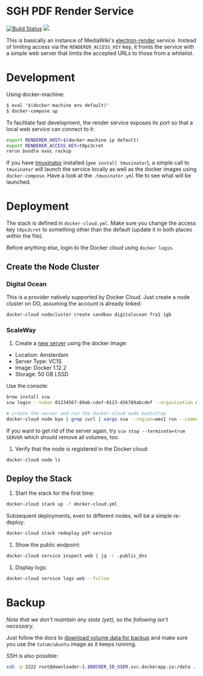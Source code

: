 # SGH PDF Render Service

[![Build Status](https://travis-ci.org/sgh-eltern/pdf-service.svg?branch=master)](https://travis-ci.org/sgh-eltern/pdf-service) [![](https://images.microbadger.com/badges/image/sghakinternet/pdf-service.svg)](https://microbadger.com/images/sghakinternet/pdf-service "Get your own image badge on microbadger.com")

This is basically an instance of MediaWiki's [electron-render](https://github.com/wikimedia/mediawiki-services-electron-render) service. Instead of limiting access via the `RENDERER_ACCESS_KEY` key, it fronts the service with a simple web server that limits the accepted URLs to those from a whitelist.

# Development

Using docker-machine:

```bash
$ eval "$(docker-machine env default)"
$ docker-compose up
```

To facilitate fast development, the render service exposes its port so that a local web service can connect to it:

```bash
export RENDERER_HOST=$(docker-machine ip default)
export RENDERER_ACCESS_KEY=t0ps3cret
rerun bundle exec rackup
```

If you have [tmuxinator](https://github.com/tmuxinator/tmuxinator) installed (`gem install tmuxinator`), a simple call to `tmuxinator` will launch the service locally as well as the docker images using `docker-compose`. Have a look at the `.tmuxinator.yml` file to see what will be launched.

# Deployment

The stack is defined in `docker-cloud.yml`. Make sure you change the access key `t0ps3cret` to something other than the default (update it in both places within the file).

Before anything else, login to the Docker cloud using `docker login`.

## Create the Node Cluster

### Digital Ocean

This is a provider natively supported by Docker Cloud. Just create a node cluster on DO, assuming the account is already linked:

```bash
docker-cloud nodecluster create sandbox digitalocean fra1 1gb
```

### ScaleWay

1. Create a [new server](https://cloud.scaleway.com/#/zones/ams1/servers/new) using the docker image:

  - Location: Amsterdam
  - Server Type: VC1S
  - Image: Docker 1.12.2
  - Storage: 50 GB LSSD

  Use the console:

  ```bash
  brew install scw
  scw login --token 01234567-89ab-cdef-0123-456789abcdef --organization me --skip-ssh-key # not the real token

  # create the server and run the docker-cloud node bootstrap
  docker-cloud node byo | grep curl | xargs scw --region=ams1 run --commercial-type=VC1L --ipv6=true docker
  ```

  If you want to get rid of the server again, try `scw stop --terminate=true SERVER` which should remove all volumes, too.

1. Verify that the node is registered in the Docker cloud:

  ```bash
  docker-cloud node ls
  ```

## Deploy the Stack

1. Start the stack for the first time:

  ```bash
  docker-cloud stack up -f docker-cloud.yml
  ```

  Subsequent deployments, even to different nodes, will be a simple re-deploy:

  ```bash
  docker-cloud stack redeploy pdf-service
  ```

1. Show the public endpoint:

  ```bash
  docker-cloud service inspect web | jq -r .public_dns
  ```

1. Display logs:

  ```bash
  docker-cloud service logs web --follow
  ```

# Backup

_Note that we don't maintain any state (yet), so the following isn't necessary._

Just follow the docs to [download volume data for backup](https://docs.docker.com/docker-cloud/getting-started/deploy-app/12_data_management_with_volumes/#download-volume-data-for-backup) and make sure you use the `tutum/ubuntu` image as it keeps running.

SSH is also possible:

```bash
ssh -p 2222 root@downloader-1.$DOCKER_ID_USER.svc.dockerapp.io:/data .
```
